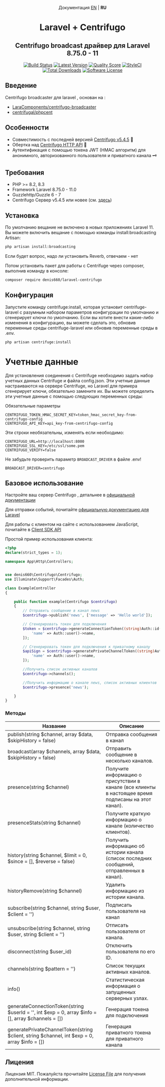<p align="center">Документация <a href="https://github.com/denis660/laravel-centrifugo/blob/master/README.md">EN</a> | <b>RU</b></p>

<h1 align="center">Laravel + Centrifugo</h1>
<h2 align="center">Centrifugo broadcast драйвер для Laravel 8.75.0 - 11 </h2>

<p align="center">
<a href="https://scrutinizer-ci.com/g/denis660/laravel-centrifugo/build-status/main"><img src="https://scrutinizer-ci.com/g/denis660/laravel-centrifugo/badges/quality-score.png?b=master" alt="Build Status"></a>
<a href="https://github.com/denis660/laravel-centrifugo/releases"><img src="https://img.shields.io/github/release/denis660/laravel-centrifugo.svg?style=flat-square" alt="Latest Version"></a>
<a href="https://scrutinizer-ci.com/g/denis660/laravel-centrifugo"><img src="https://img.shields.io/scrutinizer/g/denis660/laravel-centrifugo.svg?style=flat-square" alt="Quality Score"></a>
<a href="https://github.styleci.io/repos/324202212"><img src="https://github.styleci.io/repos/324202212/shield?branch=master" alt="StyleCI"></a>
<a href="https://packagist.org/packages/denis660/laravel-centrifugo"><img src="https://img.shields.io/packagist/dt/denis660/laravel-centrifugo.svg?style=flat-square" alt="Total Downloads"></a>
<a href="https://github.com/denis660/Centrifuge/blob/master/LICENSE"><img src="https://img.shields.io/badge/license-MIT-blue.svg" alt="Software License"></a>
</p>

## Введение
Centrifugo broadcaster для laravel , основан на :
- [LaraComponents/centrifugo-broadcaster](https://github.com/LaraComponents/centrifugo-broadcaster)
- [centrifugal/phpcent](https://github.com/centrifugal/phpcent)

## Особенности
- Совместимость с последней версией [Centrifugo v5.4.5](https://github.com/centrifugal/centrifugo/releases/tag/v5.4.5) 🚀
- Обертка над [Centrifugo HTTP API](https://centrifugal.dev/docs/server/server_api) 🔌
- Аутентификация с помощью токена JWT (HMAC алгоритм) для анонимного, авторизованного пользователя и приватного канала 🗝️

## Требования
- PHP >= 8.2, 8.3
- Framework Laravel 8.75.0 - 11.0
- Guzzlehttp/Guzzle 6 - 7
- Centrifugo Сервер v5.4.5 или новее (см. [здесь](https://github.com/centrifugal/centrifugo))

## Установка

По умолчанию вещание не включено в новых приложениях Laravel 11. Вы можете включить вещание с помощью команды install:broadcasting Artisan:
```bash
php artisan install:broadcasting
```
Если будет вопрос, надо ли установить Reverb, отвечаем - нет

Потом установить пакет для работы с Centrifuge через composer, выполнив команду в консоле:
```bash
composer require denis660/laravel-centrifugo
```

## Конфигурация
Запустите команду centrifuge:install, которая установит centrifuge-laravel с разумным набором параметров конфигурации по умолчанию и сгенерирует ключи по умолчанию.
Если вы хотите внести какие-либо изменения в конфигурацию, вы можете сделать это, обновив переменные среды centrifuge-laravel или обновив переменные среды в .env.
```bash
php artisan centrifuge:install
```

# Учетные данные
Для установления соединения с Centrifuge необходимо задать набор учетных данных Centrifuge и файла config.json.
Эти учетные данные настраиваются на сервере Centrifuge, но Laravel для примера сгенерирует ключи, обязательно замените их. Вы можете определить эти учетные данные с помощью следующих переменных среды:

Обязательные параметры
```
CENTRIFUGO_TOKEN_HMAC_SECRET_KEY=token_hmac_secret_key-from-centrifugo-config
CENTRIFUGO_API_KEY=api_key-from-centrifugo-config
```
Эти строки необязательны, изменять если необходимо:
```
CENTRIFUGO_URL=http://localhost:8000
CENTRIFUGO_SSL_KEY=/etc/ssl/some.pem
CENTRIFUGO_VERIFY=false
```

Не забудьте проверить параметр `BROADCAST_DRIVER` в файле .env!

```
BROADCAST_DRIVER=centrifugo
```

## Базовое использование

Настройте ваш сервер Centrifugo , детальнее в [официальной документации](https://centrifugal.dev)

Для отправки событий, почитайте [официальную документацию для Laravel](https://laravel.com/docs/11.x/broadcasting)

Для работы с клиентом на сайте с использованием JavaScript, почитайте в [Client SDK API](https://centrifugal.dev/docs/transports/client_api)

Простой пример использования клиента:

```php
<?php
declare(strict_types = 1);

namespace App\Http\Controllers;


use denis660\Centrifugo\Centrifugo;
use Illuminate\Support\Facades\Auth;

class ExampleController
{

    public function example(Centrifugo $centrifugo)
    {
        // Отправить сообщение в канал news
        $centrifugo->publish('news', ['message' => 'Hello world']);

        // Сгенерировать токен для подключения
        $token = $centrifugo->generateConnectionToken((string)Auth::id(), 0, [
            'name' => Auth::user()->name,
        ]);

        // Сгенерировать токен для подключения к приватному каналу
        $apiSign = $centrifugo->generatePrivateChannelToken((string)Auth::id(), 'channel', time() + 5 * 60, [
            'name' => Auth::user()->name,
        ]);

        //Получить список активных каналов
        $centrifugo->channels();

        //Получить информацию о канале news, список активных клиентов
        $centrifugo->presence('news');

    }
}
```

### Методы

| Название | Описание |
|------|-------------|
| publish(string $channel, array $data, $skipHistory = false) | Отправка сообщения в канал |
| broadcast(array $channels, array $data, $skipHistory = false) | Отправить сообщение в несколько каналов. |
| presence(string $channel) | Получите информацию о присутствии в канале (все клиенты в настоящее время подписаны на этот канал). |
| presenceStats(string $channel) | Получите краткую информацию о канале (количество клиентов).|
| history(string $channel, $limit = 0, $since = [], $reverse = false) | Получить информацию об истории канала (список последних сообщений, отправленных в канал). |
| historyRemove(string $channel) | Удалить информацию из истории канала. |
| subscribe(string $channel,  string $user, $client = '') | Подписать пользователя на канал |
| unsubscribe(string $channel, string $user, string $client = '') | Отписать пользователя от канала. |
| disconnect(string $user_id) | Отключить пользователя по его ID. |
| channels(string $pattern = '') | Cписок текущих активных каналов. |
| info() | Статистическая информация о запущенных серверных узлах. |
| generateConnectionToken(string $userId = '', int $exp = 0, array $info = [], array $channels = [])  | Генерация токена для подключения |
| generatePrivateChannelToken(string $client, string $channel, int $exp = 0, array $info = []) | Генерация приватного токена для приватного канала |

## Лицения

Лицензия MIT. Пожалуйста прочитайте [License File](https://github.com/denis660/laravel-centrifugo/blob/master/LICENSE) для получения дополнительной информации.

